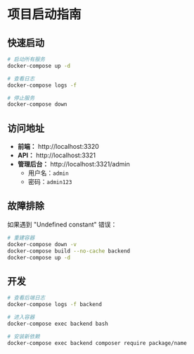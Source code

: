 # 项目启动指南

## 快速启动

```bash
# 启动所有服务
docker-compose up -d

# 查看日志
docker-compose logs -f

# 停止服务
docker-compose down
```

## 访问地址

- **前端：** http://localhost:3320
- **API：** http://localhost:3321
- **管理后台：** http://localhost:3321/admin
  - 用户名：`admin`
  - 密码：`admin123`

## 故障排除

如果遇到 "Undefined constant" 错误：

```bash
# 重建容器
docker-compose down -v
docker-compose build --no-cache backend
docker-compose up -d
```

## 开发

```bash
# 查看后端日志
docker-compose logs -f backend

# 进入容器
docker-compose exec backend bash

# 安装新依赖
docker-compose exec backend composer require package/name
```
